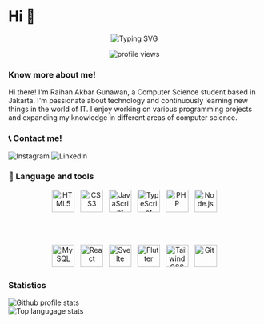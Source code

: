<style>
a { text-decoration: none !important; }
a:hover { text-decoration: none !important; }
</style>

# Hi 👋

<div align="center">

[![Typing SVG](https://readme-typing-svg.demolab.com?font=Fira+Code&pause=1000&color=0CDAF7&center=true&vCenter=true&width=435&lines=Computer+Science+Student)](https://git.io/typing-svg)

<img src="https://komarev.com/ghpvc/?username=samaele13&label=Profile%20views&color=0e75b6&style=flat" alt="profile views" />
</div>

### Know more about me!

<p>
Hi there! I'm Raihan Akbar Gunawan, a Computer Science student based in Jakarta. I'm passionate about technology and continuously learning new things in the world of IT. I enjoy working on various programming projects and expanding my knowledge in different areas of computer science.
</p>

### 📞 Contact me!

[![Instagram](https://img.shields.io/badge/Instagram-purple?style=flat-square&logo=instagram&logoColor=white)](https://www.instagram.com/rhankbrguw_/#)
[![LinkedIn](https://img.shields.io/badge/LinkedIn-blue?style=flat-square&logo=linkedin&logoColor=white)](https://www.linkedin.com/in/raihan-akbar-2b5820334/)

### 🧰 Language and tools

<div align="center">

  <!-- Row 1 -->
  <a href="https://developer.mozilla.org/en-US/docs/Web/HTML" target="_blank">
    <img alt="HTML5" width="45px" src="https://cdn.jsdelivr.net/gh/devicons/devicon/icons/html5/html5-plain.svg" style="max-width: 100%;" />
  </a>
  &nbsp;
  <a href="https://developer.mozilla.org/en-US/docs/Web/CSS" target="_blank">
    <img alt="CSS3" width="45px" src="https://cdn.jsdelivr.net/gh/devicons/devicon/icons/css3/css3-plain.svg" style="max-width: 100%;" />
  </a>
  &nbsp;
  <a href="https://developer.mozilla.org/en-US/docs/Web/JavaScript" target="_blank">
    <img alt="JavaScript" width="45px" src="https://cdn.jsdelivr.net/gh/devicons/devicon/icons/javascript/javascript-original.svg" style="max-width: 100%;" />
  </a>
  &nbsp;
  <a href="https://www.typescriptlang.org/" target="_blank">
    <img alt="TypeScript" width="45px" src="https://cdn.jsdelivr.net/gh/devicons/devicon/icons/typescript/typescript-original.svg" style="max-width: 100%;" />
  </a>
  &nbsp;
  <a href="https://www.php.net/" target="_blank">
    <img alt="PHP" width="45px" src="https://cdn.jsdelivr.net/gh/devicons/devicon/icons/php/php-original.svg" style="max-width: 100%;" />
  </a>
  &nbsp;
  <a href="https://nodejs.org/" target="_blank">
    <img alt="Node.js" width="45px" src="https://cdn.jsdelivr.net/gh/devicons/devicon/icons/nodejs/nodejs-original.svg" style="max-width: 100%;" />
  </a>

  <br><br>

  <!-- Row 2 -->
  <a href="https://www.mysql.com/" target="_blank">
    <img alt="MySQL" width="45px" src="https://cdn.jsdelivr.net/gh/devicons/devicon/icons/mysql/mysql-original.svg" style="max-width: 100%;" />
  </a>
  &nbsp;
  <a href="https://reactjs.org/" target="_blank">
    <img alt="React" width="45px" src="https://cdn.jsdelivr.net/gh/devicons/devicon/icons/react/react-original.svg" style="max-width: 100%;" />
  </a>
  &nbsp;
  <a href="https://svelte.dev/" target="_blank">
    <img alt="Svelte" width="45px" src="https://upload.wikimedia.org/wikipedia/commons/1/1b/Svelte_Logo.svg" style="max-width: 100%;" />
  </a>
  &nbsp;
  <a href="https://flutter.dev/" target="_blank">
    <img alt="Flutter" width="45px" src="https://cdn.jsdelivr.net/gh/devicons/devicon/icons/flutter/flutter-original.svg" style="max-width: 100%;" />
  </a>
  &nbsp;
  <a href="https://tailwindcss.com/" target="_blank">
    <img alt="Tailwind CSS" width="45px" src="https://www.vectorlogo.zone/logos/tailwindcss/tailwindcss-icon.svg" style="max-width: 100%;" />
  </a>
  &nbsp;
  <a href="https://git-scm.com/" target="_blank">
    <img alt="Git" width="45px" src="https://cdn.jsdelivr.net/gh/devicons/devicon/icons/git/git-original.svg" style="max-width: 100%;" />
  </a>

</div>

### Statistics

![Github profile stats](https://github-readme-stats.vercel.app/api?username=samaele13&show_icons=true&locale=en&theme=shades-of-purple)
<br />
![Top langugage stats](https://github-readme-stats.vercel.app/api/top-langs?username=samaele13&show_icons=true&locale=en&layout=compact&theme=shades-of-purple)
